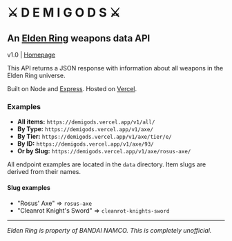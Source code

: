 # ⚔️ D E M I G O D S ⚔️

## An [Elden Ring](https://en.bandainamcoent.eu/elden-ring/elden-ring) weapons data API

v1.0 | [Homepage](https://demigods.vercel.app/)

This API returns a JSON response with information about all weapons in the Elden Ring universe.

Built on Node and [Express](https://expressjs.com/). Hosted on [Vercel](https://vercel.com/).

### Examples

* **All items:** `https://demigods.vercel.app/v1/all/`
* **By Type:** `https://demigods.vercel.app/v1/axe/`
* **By Tier:** `https://demigods.vercel.app/v1/axe/tier/e/`
* **By ID:** `https://demigods.vercel.app/v1/axe/93/`
* **Or by Slug:** `https://demigods.vercel.app/v1/axe/rosus-axe/`

All endpoint examples are located in the `data` directory. Item slugs are derived from their names.

#### Slug examples

* "Rosus' Axe" => `rosus-axe`
* "Cleanrot Knight's Sword" => `cleanrot-knights-sword`

---

_Elden Ring is property of BANDAI NAMCO. This is completely unofficial._
